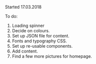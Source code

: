 Started 17.03.2018

To do:

1. Loading spinner
2. Decide on colours.
3. Set up JSON file for content.
4. Fonts and typography CSS.
5. Set up re-usable components.
6. Add content.
7. Find a few more pictures for homepage.
